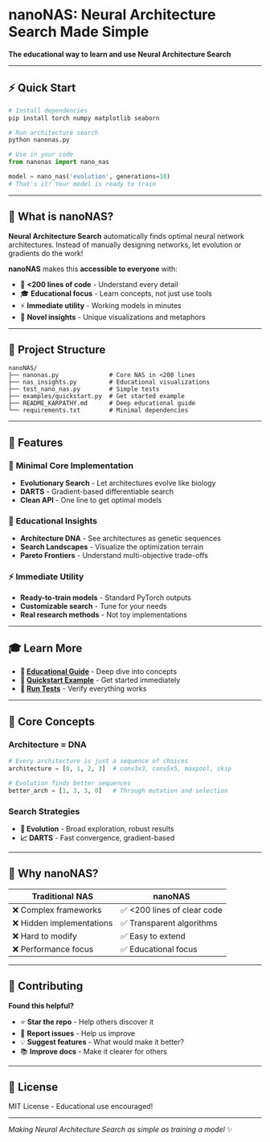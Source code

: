 # nanoNAS: Neural Architecture Search Made Simple

**The educational way to learn and use Neural Architecture Search**

---

## ⚡ Quick Start

```bash
# Install dependencies
pip install torch numpy matplotlib seaborn

# Run architecture search
python nanonas.py
```

```python
# Use in your code
from nanonas import nano_nas

model = nano_nas('evolution', generations=10)
# That's it! Your model is ready to train
```

---

## 🎯 What is nanoNAS?

**Neural Architecture Search** automatically finds optimal neural network architectures. Instead of manually designing networks, let evolution or gradients do the work!

**nanoNAS** makes this **accessible to everyone** with:
- 🔬 **<200 lines of code** - Understand every detail
- 🎓 **Educational focus** - Learn concepts, not just use tools
- ⚡ **Immediate utility** - Working models in minutes
- 🧬 **Novel insights** - Unique visualizations and metaphors

---

## 📁 Project Structure

```
nanoNAS/
├── nanonas.py              # Core NAS in <200 lines
├── nas_insights.py         # Educational visualizations
├── test_nano_nas.py        # Simple tests
├── examples/quickstart.py  # Get started example
├── README_KARPATHY.md      # Deep educational guide
└── requirements.txt        # Minimal dependencies
```

---

## 🚀 Features

### 🔬 **Minimal Core Implementation**
- **Evolutionary Search** - Let architectures evolve like biology
- **DARTS** - Gradient-based differentiable search  
- **Clean API** - One line to get optimal models

### 🧠 **Educational Insights**
- **Architecture DNA** - See architectures as genetic sequences
- **Search Landscapes** - Visualize the optimization terrain
- **Pareto Frontiers** - Understand multi-objective trade-offs

### ⚡ **Immediate Utility**
- **Ready-to-train models** - Standard PyTorch outputs
- **Customizable search** - Tune for your needs
- **Real research methods** - Not toy implementations

---

## 🎓 Learn More

- **📖 [Educational Guide](README_KARPATHY.md)** - Deep dive into concepts
- **🚀 [Quickstart Example](examples/quickstart.py)** - Get started immediately
- **🧪 [Run Tests](test_nano_nas.py)** - Verify everything works

---

## 🧬 Core Concepts

### Architecture = DNA
```python
# Every architecture is just a sequence of choices
architecture = [0, 1, 2, 3]  # conv3x3, conv5x5, maxpool, skip

# Evolution finds better sequences  
better_arch = [1, 3, 3, 0]   # Through mutation and selection
```

### Search Strategies
- **🧬 Evolution** - Broad exploration, robust results
- **📈 DARTS** - Fast convergence, gradient-based

---

## 🎯 Why nanoNAS?

| Traditional NAS | nanoNAS |
|-----------------|---------|
| ❌ Complex frameworks | ✅ <200 lines of clear code |
| ❌ Hidden implementations | ✅ Transparent algorithms |
| ❌ Hard to modify | ✅ Easy to extend |
| ❌ Performance focus | ✅ Educational focus |

---

## 🤝 Contributing

**Found this helpful?**
- ⭐ **Star the repo** - Help others discover it
- 🐛 **Report issues** - Help us improve
- 💡 **Suggest features** - What would make it better?
- 📚 **Improve docs** - Make it clearer for others

---

## 📜 License

MIT License - Educational use encouraged!

---

*Making Neural Architecture Search as simple as training a model* ✨ 